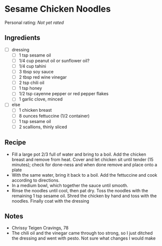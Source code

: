 <!-- Do not modify sections with "AUTO-*". They are updated by make.py -->

# Sesame Chicken Noodles

<!-- rating=0; (User can specify rating on scale of 1-5) -->
<!-- AUTO-UserRating -->
Personal rating: *Not yet rated*
<!-- /AUTO-UserRating -->

<!-- TODO: Capture image for Sesame Chicken Noodles -->

## Ingredients

* [ ] dressing
    * [ ] 1 tsp sesame oil
    * [ ] 1/4 cup peanut oil or sunflower oil?
    * [ ] 1/4 cup tahini
    * [ ] 3 tbsp soy sauce
    * [ ] 2 tbsp red wine vinegar
    * [ ] 2 tsp chili oil
    * [ ] 1 tsp honey
    * [ ] 1/2 tsp cayenne pepper or red pepper flakes
    * [ ] 1 garlic clove, minced
* [ ] else
    * [ ] 1 chicken breast
    * [ ] 8 ounces fettuccine (1/2 container)
    * [ ] 1 tsp sesame oil
    * [ ] 2 scallions, thinly sliced

## Recipe

* Fill a large pot 2/3 full of water and bring to a boil. Add the chicken breast and remove from heat. Cover and let chicken sit until tender (15 minutes); check for done-ness and when done remove and place onto a plate
* With the same water, bring it back to a boil. Add the fettuccine and cook according to directions.
* In a medium bowl, which together the sauce until smooth.
* Rinse the noodles until cool, then pat dry. Toss the noodles with the remaining 1 tsp sesame oil. Shred the chicken by hand and toss with the noodles. Finally coat with the dressing

## Notes

* Chrissy Teigen Cravings, 78
* The chili oil and the vinegar came through too strong, so I just ditched the dressing and went with pesto. Not sure what changes I would make
